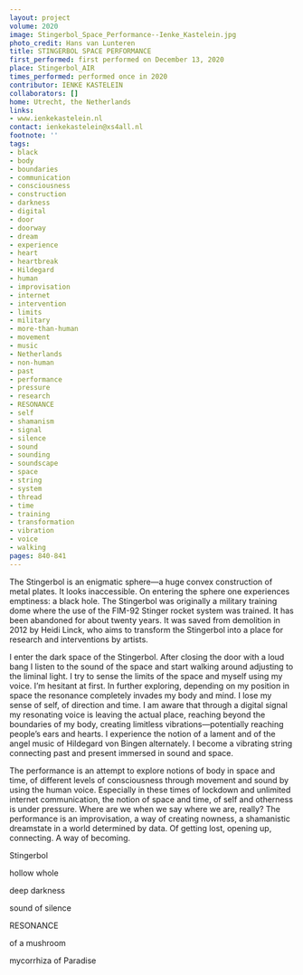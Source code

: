 ```yaml
---
layout: project
volume: 2020
image: Stingerbol_Space_Performance--Ienke_Kastelein.jpg
photo_credit: Hans van Lunteren
title: STINGERBOL SPACE PERFORMANCE
first_performed: first performed on December 13, 2020
place: Stingerbol_AIR
times_performed: performed once in 2020
contributor: IENKE KASTELEIN
collaborators: []
home: Utrecht, the Netherlands
links:
- www.ienkekastelein.nl
contact: ienkekastelein@xs4all.nl
footnote: ''
tags:
- black
- body
- boundaries
- communication
- consciousness
- construction
- darkness
- digital
- door
- doorway
- dream
- experience
- heart
- heartbreak
- Hildegard
- human
- improvisation
- internet
- intervention
- limits
- military
- more-than-human
- movement
- music
- Netherlands
- non-human
- past
- performance
- pressure
- research
- RESONANCE
- self
- shamanism
- signal
- silence
- sound
- sounding
- soundscape
- space
- string
- system
- thread
- time
- training
- transformation
- vibration
- voice
- walking
pages: 840-841
---
```


The Stingerbol is an enigmatic sphere—a huge convex construction of metal plates. It looks inaccessible. On entering the sphere one experiences emptiness: a black hole. The Stingerbol was originally a military training dome where the use of the FIM-92 Stinger rocket system was trained. It has been abandoned for about twenty years. It was saved from demolition in 2012 by Heidi Linck, who aims to transform the Stingerbol into a place for research and interventions by artists.

I enter the dark space of the Stingerbol. After closing the door with a loud bang I listen to the sound of the space and start walking around adjusting to the liminal light. I try to sense the limits of the space and myself using my voice. I’m hesitant at first. In further exploring, depending on my position in space the resonance completely invades my body and mind.  I lose my sense of self, of direction and time. I am aware that through a digital signal my resonating voice is leaving the actual place, reaching beyond the boundaries of my body, creating limitless vibrations—potentially reaching people’s ears and hearts. I experience the notion of a lament and of the angel music of Hildegard von Bingen alternately. I become a vibrating string connecting past and present immersed in sound and space.

The performance is an attempt to explore notions of body in space and time, of different levels of consciousness through movement and sound by using the human voice. Especially in these times of lockdown and unlimited internet communication, the notion of space and time, of self and otherness is under pressure. Where are we when we say where we are, really? The performance is an improvisation, a way of creating nowness, a shamanistic dreamstate in a world determined by data. Of getting lost, opening up, connecting. A way of becoming.

Stingerbol

hollow whole

deep darkness

sound of silence

RESONANCE

of a mushroom

mycorrhiza of Paradise